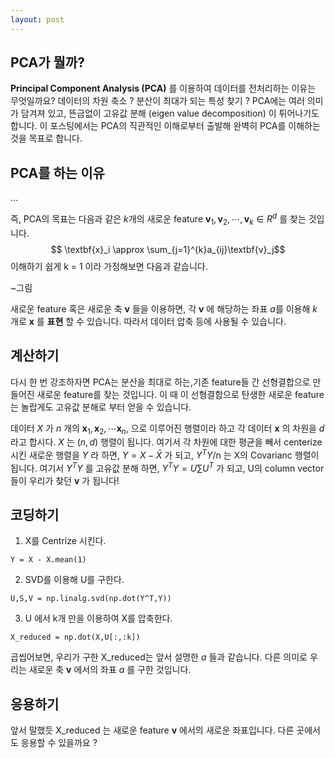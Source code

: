 ```yaml
---
layout: post
---
```


## PCA가 뭘까?

**Principal Component Analysis (PCA)** 를 이용하여 데이터를 전처리하는 이유는 무엇일까요? 데이터의 차원 축소 ? 분산이 최대가 되는 특성 찾기 ? PCA에는 여러 의미가 담겨져 있고, 뜬금없이 고유값 분해 (eigen value decomposition) 이 튀어나기도 합니다. 이 포스팅에서는 PCA의 직관적인 이해로부터 출발해 완벽히 PCA를 이해하는것을 목표로 합니다.

## PCA를 하는 이유

...

즉, PCA의 목표는 다음과 같은 $k$개의 새로운 feature $\textbf{v}_1,\textbf{v}_2,\cdots,\textbf{v}_k \in R^d$ 를 찾는 것입니다.
$$ \textbf{x}_i \approx \sum_{j=1}^{k}a_{ij}\textbf{v}_j$$
이해하기 쉽게 k = 1 이라 가정해보면 다음과 같습니다. 

~그림

새로운 feature 혹은 새로운 축 $\textbf{v}$ 들을 이용하면, 각 $\textbf{v}$ 에 해당하는 좌표 $a$를 이용해 $k$ 개로 $\textbf{x}$ 를 **표현** 할 수 있습니다. 따라서 데이터 압축 등에 사용될 수 있습니다. 

## 계산하기

다시 한 번 강조하자면 PCA는 분산을 최대로 하는,기존 feature들 간 선형결합으로 만들어진 새로운 feature를 찾는 것입니다. 이 때 이 선형결합으로 탄생한 새로운 feature는 놀랍게도 고유값 분해로 부터 얻을 수 있습니다. 

데이터 $X$ 가 $n$ 개의 $\textbf{x}_1,\textbf{x}_2,\cdots \textbf{x}_n,$ 으로 이루어진 행렬이라 하고 각 데이터 $\textbf{x}$ 의 차원을 $d$ 라고 합시다.  $X$ 는 $(n,d)$ 행렬이 됩니다. 여기서 각 차원에 대한 평균을 빼서 centerize 시킨 새로운 행렬을 $Y$ 라 하면, $Y = X - \bar X$ 가 되고, $Y^TY$/n 는 X의 Covarianc 행렬이 됩니다. 여기서 $Y^TY$ 를 고유값 분해 하면, $Y^TY = U\sum U^T$ 가 되고, U의 column vector들이 우리가 찾던 $\textbf{v}$ 가 됩니다!

## 코딩하기

1. X를 Centrize 시킨다.

```
Y = X - X.mean(1)
```
2. SVD를 이용해 U를 구한다.
```
U,S,V = np.linalg.svd(np.dot(Y^T,Y))
```
3. U 에서 k개 만을 이용하여 X를 압축한다.
```
X_reduced = np.dot(X,U[:,:k])
```

곱씹어보면, 우리가 구한 X_reduced는 앞서 설명한 $a$ 들과 같습니다. 다른 의미로 우리는 새로운 축 $\textbf{v}$ 에서의 좌표 $a$ 를 구한 것입니다. 

## 응용하기
 앞서 말했듯 X_reduced 는 새로운 feature $\textbf{v}$ 에서의 새로운 좌표입니다. 다른 곳에서도 응용할 수 있을까요 ? 

